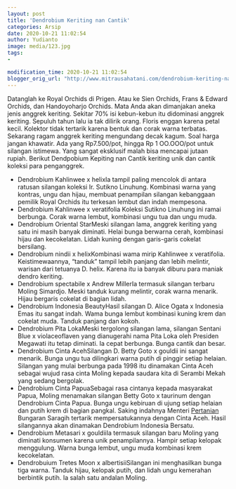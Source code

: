 ```yaml
---
layout: post
title: 'Dendrobium Keriting nan Cantik'
categories: Arsip
date: 2020-10-21 11:02:54
author: Yudianto
image: media/123.jpg
tags:
- 

modification_time: 2020-10-21 11:02:54
blogger_orig_url: "http://www.mitrausahatani.com/dendrobium-keriting-nan-cantik.html"
---
```


Datanglah ke Royal Orchids di Prigen. Atau ke Sien Orchids, Frans & Edward
Orchids, dan Handoyoharjo Orchids. Mata Anda akan dimanjakan aneka jenis
anggrek keriting. Sekitar 70% isi kebun-kebun itu didominasi anggrek keriting.
Sepuluh tahun lalu ia tak dilirik orang. Floris enggan karena petal kecil.
Kolektor tidak tertarik karena bentuk dan corak warna terbatas. Sekarang ragam
anggrek keriting mengundang decak kagum. Soal harga jangan khawatir. Ada yang
Rp7.500/pot, hingga Rp 1 OO.OOO/pot untuk silangan istimewa. Yang sangat
eksklusif malah bisa mencapai jutaan rupiah. Berikut Dendpobium Kepiting nan
Cantik keriting unik dan cantik koleksi para penganggrek.

  * Dendrobium Kahlinwee x helixIa tampil paling mencolok di antara ratusan silangan koleksi Ir. Sutikno Linuhung. Kombinasi warna yang kontras, ungu dan hijau, membuat penampilan silangan kebanggaan pemilik Royal Orchids itu terkesan lembut dan indah mempesona.
  * Dendrobium Kahlinwee x veratifolia Koleksi Sutikno Linuhung ini ramai berbunga. Corak warna lembut, kombinasi ungu tua dan ungu muda.
  * Dendrobium Oriental StarMeski silangan lama, anggrek keriting yang satu ini masih banyak diminati. Helai bunga berwarna cerah, kombinasi hijau dan kecokelatan. Lidah kuning dengan garis-garis cokelat bersilang.
  * Dendrobium nindii x helixKombinasi wama mirip Kahlinwee x veratifolia. Keistimewaannya, “tanduk” tampil lebih panjang dan lebih melintir, warisan dari tetuanya D. helix. Karena itu ia banyak diburu para maniak dendro keriting.
  * Dendrobium spectabile x Andrew MillerIa termasuk silangan terbaru Moling Simardjo. Meski tanduk kurang melintir, corak warna menarik. Hijau bergaris cokelat di bagian lidah.
  * Dendrobium Indonesia BeautyHasil silangan D. Alice Ogata x Indonesia Emas itu sangat indah. Wama bunga lembut kombinasi kuning krem dan cokelat muda. Tanduk panjang dan kokoh.
  * Dendrobium Pita LokaMeski tergolong silangan lama, silangan Sentani Blue x violaceoflaven yang dianugerahi nama Pita Loka oleh Presiden Megawati itu tetap diminati. Ia cepat berbunga. Bunga cantik dan besar.
  * Dendrobium Cinta AcehSilangan D. Betty Goto x gouldii ini sangat menarik. Bunga ungu tua dilingkari warna putih di pinggir setiap helaian. Silangan yang mulai berbunga pada 1998 itu dinamakan Cinta Aceh sebagai wujud rasa cinta Moling kepada saudara kita di Serambi Mekah yang sedang bergolak.
  * Dendrobium Cinta PapuaSebagai rasa cintanya kepada masyarakat Papua, Moling menamakan silangan Betty Goto x taurinum dengan Dendrobium Cinta Papua. Bunga ungu kebiruan di ujung setiap helaian dan putih krem di bagian pangkal. Saking indahnya Menteri [Pertanian](https://www.mitrausahatani.com/pertanian "Pertanian") Bungaran Saragih tertarik mempersatukannya dengan Cinta Aceh. Hasil silangannya akan dinamakan Dendrobium Indonesia Bersatu.
  * Dendrobium Metasari x gouldiiIa termasuk silangan baru Moling yang diminati konsumen karena unik penampilannya. Hampir setiap kelopak menggulung. Warna bunga lembut, ungu muda kombinasi krem kecokelatan.
  * Dendrobuium Tretes Moon x albertisiiSilangan ini menghasilkan bunga tiga warna. Tanduk hijau, kelopak putih, dan lidah ungu kemerahan berbintik putih. Ia salah satu andalan Moling.


